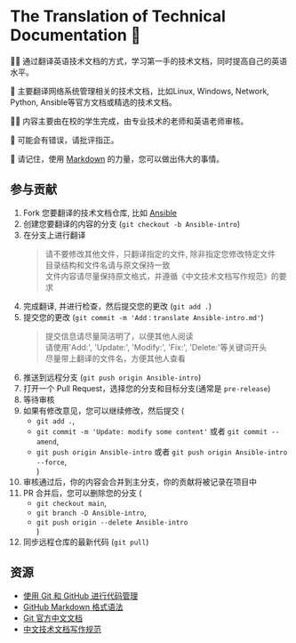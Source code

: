 # The Translation of Technical Documentation  👋

<!--

**Here are some ideas to get you started:**

🙋‍♀️ A short introduction - what is your organization all about?
🌈 Contribution guidelines - how can the community get involved?
👩‍💻 Useful resources - where can the community find your docs? Is there anything else the community should know?
🍿 Fun facts - what does your team eat for breakfast?
🧙 Remember, you can do mighty things with the power of [Markdown](https://docs.github.com/github/writing-on-github/getting-started-with-writing-and-formatting-on-github/basic-writing-and-formatting-syntax)
-->

🙋‍♀️ 通过翻译英语技术文档的方式，学习第一手的技术文档，同时提高自己的英语水平。

🌈 主要翻译网络系统管理相关的技术文档，比如Linux, Windows, Network, Python, Ansible等官方文档或精选的技术文档。  

👩‍💻 内容主要由在校的学生完成，由专业技术的老师和英语老师审核。  

🍿 可能会有错误，请批评指正。  

🧙 请记住，使用 [Markdown](https://docs.github.com/github/writing-on-github/getting-started-with-writing-and-formatting-on-github/basic-writing-and-formatting-syntax) 的力量，您可以做出伟大的事情。


## 参与贡献

1. Fork 您要翻译的技术文档仓库, 比如 [Ansible](https://github.com/the-TTD/Ansible)
2. 创建您要翻译的内容的分支 (`git checkout -b Ansible-intro`)
3. 在分支上进行翻译
   > 请不要修改其他文件，只翻译指定的文件, 除非指定您修改特定文件  
   > 目录结构和文件名请与原文保持一致  
   > 文件内容请尽量保持原文格式，并遵循《中文技术文档写作规范》的要求     
4. 完成翻译, 并进行检查，然后提交您的更改 (`git add .`)
5. 提交您的更改 (`git commit -m 'Add：translate Ansible-intro.md'`)
   > 提交信息请尽量简洁明了，以便其他人阅读  
   > 请使用'Add:', 'Update:', 'Modify:', 'Fix:', 'Delete:'等关键词开头  
   > 尽量带上翻译的文件名，方便其他人查看  
6. 推送到远程分支 (`git push origin Ansible-intro`)
7. 打开一个 Pull Request，选择您的分支和目标分支(通常是 `pre-release`)
8. 等待审核
9. 如果有修改意见，您可以继续修改，然后提交 (
   - `git add .`, 
   - `git commit -m 'Update: modify some content'` 或者 `git commit --amend`,  
   - `git push origin Ansible-intro` 或者 `git push origin Ansible-intro --force`,      
     )
10. 审核通过后，你的内容会合并到主分支，你的贡献将被记录在项目中
11. PR 合并后，您可以删除您的分支 (  
    - `git checkout main`,   
    - `git branch -D Ansible-intro`,   
    - `git push origin --delete Ansible-intro`  
    )
12. 同步远程仓库的最新代码 (`git pull`)

## 资源

- [使用 Git 和 GitHub 进行代码管理](https://itnsa.cn/note/teaching-notes-Ansible/Get-Started-Github)
- [GitHub Markdown 格式语法](https://docs.github.com/zh/get-started/writing-on-github/getting-started-with-writing-and-formatting-on-github/basic-writing-and-formatting-syntax)
- [Git 官方中文文档](https://git-scm.com/book/zh/v2)
- [中文技术文档写作规范](https://github.com/ruanyf/document-style-guide)